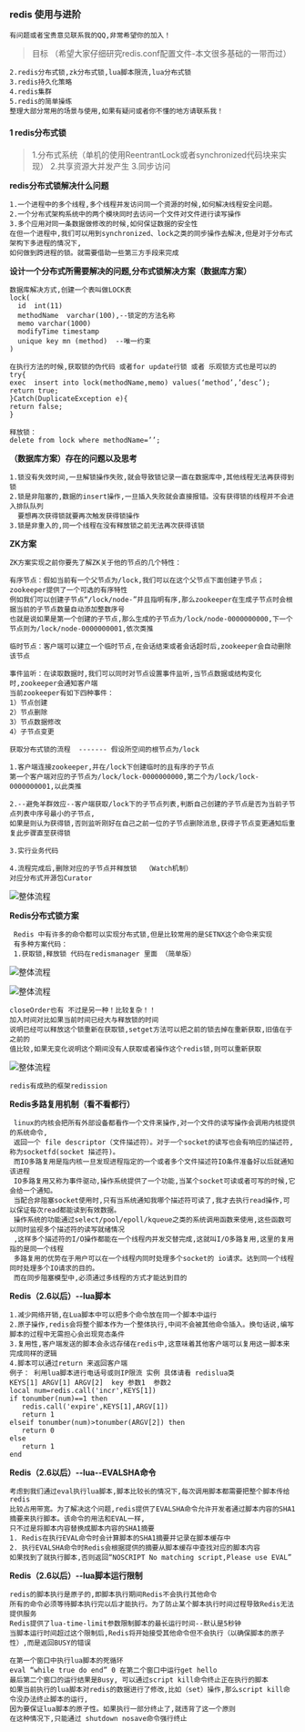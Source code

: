 ### redis 使用与进阶 

    有问题或者宝贵意见联系我的QQ,非常希望你的加入！
    
>目标 （希望大家仔细研究redis.conf配置文件-本文很多基础的一带而过）

    2.redis分布式锁,zk分布式锁,lua脚本限流,lua分布式锁
    3.redis持久化策略
    4.redis集群
    5.redis的简单操练
    整理大部分常用的场景与使用,如果有疑问或者你不懂的地方请联系我！
    
#### 1 redis分布式锁

>1.分布式系统（单机的使用ReentrantLock或者synchronized代码块来实现）
>2.共享资源大并发产生
>3.同步访问

 **redis分布式锁解决什么问题**
 
    1.一个进程中的多个线程,多个线程并发访问同一个资源的时候,如何解决线程安全问题。
    2.一个分布式架构系统中的两个模块同时去访问一个文件对文件进行读写操作
    3.多个应用对同一条数据做修改的时候,如何保证数据的安全性
    在但一个进程中,我们可以用到synchronized、lock之类的同步操作去解决,但是对于分布式架构下多进程的情况下,
    如何做到跨进程的锁。就需要借助一些第三方手段来完成

 **设计一个分布式所需要解决的问题,分布式锁解决方案（数据库方案）**
 
    数据库解决方式,创建一个表叫做LOCK表
    lock(
      id  int(11)
      methodName  varchar(100),--锁定的方法名称
      memo varchar(1000) 
      modifyTime timestamp
      unique key mn (method)  --唯一约束
    )

    在执行方法的时候,获取锁的伪代码 或者for update行锁 或者 乐观锁方式也是可以的
    try{
    exec  insert into lock(methodName,memo) values(‘method’,’desc’);
    return true;
    }Catch(DuplicateException e){
    return false;
    }
    
    释放锁：
    delete from lock where methodName=’’; 
  
  **（数据库方案）存在的问题以及思考**
  
    1.锁没有失效时间,一旦解锁操作失败,就会导致锁记录一直在数据库中,其他线程无法再获得到锁
    2.锁是非阻塞的,数据的insert操作,一旦插入失败就会直接报错。没有获得锁的线程并不会进入排队队列
      要想再次获得锁就要再次触发获得锁操作
    3.锁是非重入的,同一个线程在没有释放锁之前无法再次获得该锁
    
  **ZK方案**
  
    ZK方案实现之前你要先了解ZK关于他的节点的几个特性：
    
    有序节点：假如当前有一个父节点为/lock,我们可以在这个父节点下面创建子节点；zookeeper提供了一个可选的有序特性
    例如我们可以创建子节点“/lock/node-”并且指明有序,那么zookeeper在生成子节点时会根据当前的子节点数量自动添加整数序号
    也就是说如果是第一个创建的子节点,那么生成的子节点为/lock/node-0000000000,下一个节点则为/lock/node-0000000001,依次类推
    
    临时节点：客户端可以建立一个临时节点,在会话结束或者会话超时后,zookeeper会自动删除该节点
    
    事件监听：在读取数据时,我们可以同时对节点设置事件监听,当节点数据或结构变化时,zookeeper会通知客户端
    当前zookeeper有如下四种事件：
    1）节点创建
    2）节点删除
    3）节点数据修改
    4）子节点变更
 
    获取分布式锁的流程  ------- 假设所空间的根节点为/lock
    
    1.客户端连接zookeeper,并在/lock下创建临时的且有序的子节点
    第一个客户端对应的子节点为/lock/lock-0000000000,第二个为/lock/lock-0000000001,以此类推

    2.--避免羊群效应--客户端获取/lock下的子节点列表,判断自己创建的子节点是否为当前子节点列表中序号最小的子节点,
    如果是则认为获得锁,否则监听刚好在自己之前一位的子节点删除消息,获得子节点变更通知后重复此步骤直至获得锁
    
    3.实行业务代码
    
    4.流程完成后,删除对应的子节点并释放锁  （Watch机制）
    对应分布式开源包Curator
    
   ![整体流程](https://raw.githubusercontent.com/qiurunze123/imageall/master/zk.png)
   
   **Redis分布式锁方案**
   
     Redis 中有许多的命令都可以实现分布式锁,但是比较常用的是SETNX这个命令来实现
     有多种方案代码：
     1.获取锁,释放锁 代码在redismanager 里面 （简单版）
   ![整体流程](https://raw.githubusercontent.com/qiurunze123/imageall/master/redislock1.png)
   
   ![整体流程](https://raw.githubusercontent.com/qiurunze123/imageall/master/redislock2.png)
   
    closeOrder也有 不过是另一种！比较复杂！！
    加入时间对比如果当前时间已经大与释放锁的时间
    说明已经可以释放这个锁重新在获取锁,setget方法可以把之前的锁去掉在重新获取,旧值在于之前的
    值比较,如果无变化说明这个期间没有人获取或者操作这个redis锁,则可以重新获取
   ![整体流程](https://raw.githubusercontent.com/qiurunze123/imageall/master/redislock3.png)

    redis有成熟的框架redission
   
   **Redis多路复用机制（看不看都行）**
   
     linux的内核会把所有外部设备都看作一个文件来操作,对一个文件的读写操作会调用内核提供的系统命令,
     返回一个 file descriptor（文件描述符）。对于一个socket的读写也会有响应的描述符,称为socketfd(socket 描述符)。
     而IO多路复用是指内核一旦发现进程指定的一个或者多个文件描述符IO条件准备好以后就通知该进程
     IO多路复用又称为事件驱动,操作系统提供了一个功能,当某个socket可读或者可写的时候,它会给一个通知。
     当配合非阻塞socket使用时,只有当系统通知我哪个描述符可读了,我才去执行read操作,可以保证每次read都能读到有效数据。
     操作系统的功能通过select/pool/epoll/kqueue之类的系统调用函数来使用,这些函数可以同时监视多个描述符的读写就绪情况
     ,这样多个描述符的I/O操作都能在一个线程内并发交替完成,这就叫I/O多路复用,这里的复用指的是同一个线程
     多路复用的优势在于用户可以在一个线程内同时处理多个socket的 io请求。达到同一个线程同时处理多个IO请求的目的。
     而在同步阻塞模型中,必须通过多线程的方式才能达到目的

   **Redis（2.6以后）--lua脚本**
   
    1.减少网络开销,在Lua脚本中可以把多个命令放在同一个脚本中运行
    2.原子操作,redis会将整个脚本作为一个整体执行,中间不会被其他命令插入。换句话说,编写脚本的过程中无需担心会出现竞态条件
    3.复用性,客户端发送的脚本会永远存储在redis中,这意味着其他客户端可以复用这一脚本来完成同样的逻辑 
    4.脚本可以通过return 来返回客户端  
    例子： 利用lua脚本进行电话号或则IP限流 实例 具体请看 redislua类
    KEYS[1] ARGV[1] ARGV[2]  key 参数1  参数2 
    local num=redis.call('incr',KEYS[1])
    if tonumber(num)==1 then
       redis.call('expire',KEYS[1],ARGV[1])
       return 1
    elseif tonumber(num)>tonumber(ARGV[2]) then
       return 0
    else
       return 1
    end
    
    
    
   **Redis（2.6以后）--lua--EVALSHA命令**

    考虑到我们通过eval执行lua脚本,脚本比较长的情况下,每次调用脚本都需要把整个脚本传给redis
    比较占用带宽。为了解决这个问题,redis提供了EVALSHA命令允许开发者通过脚本内容的SHA1摘要来执行脚本。该命令的用法和EVAL一样,
    只不过是将脚本内容替换成脚本内容的SHA1摘要
    1. Redis在执行EVAL命令时会计算脚本的SHA1摘要并记录在脚本缓存中
    2. 执行EVALSHA命令时Redis会根据提供的摘要从脚本缓存中查找对应的脚本内容
    如果找到了就执行脚本,否则返回“NOSCRIPT No matching script,Please use EVAL”
    
   **Redis（2.6以后）--lua脚本运行限制**
   
    redis的脚本执行是原子的,即脚本执行期间Redis不会执行其他命令
    所有的命令必须等待脚本执行完以后才能执行。为了防止某个脚本执行时间过程导致Redis无法提供服务
    Redis提供了lua-time-limit参数限制脚本的最长运行时间--默认是5秒钟
    当脚本运行时间超过这个限制后,Redis将开始接受其他命令但不会执行（以确保脚本的原子性）,而是返回BUSY的错误
    
    在第一个窗口中执行lua脚本的死循环
    eval “while true do end” 0 在第二个窗口中运行get hello    
    最后第二个窗口的运行结果是Busy, 可以通过script kill命令终止正在执行的脚本
    如果当前执行的lua脚本对redis的数据进行了修改,比如（set）操作,那么script kill命令没办法终止脚本的运行,
    因为要保证lua脚本的原子性。如果执行一部分终止了,就违背了这一个原则
    在这种情况下,只能通过 shutdown nosave命令强行终止   
   
 
